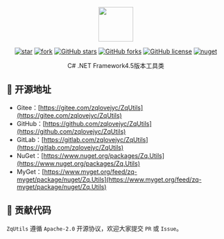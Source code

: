 <p></p>
<p></p>

<p align="center">
<img src="https://gitee.com/zqlovejyc/ZqUtils.Core/raw/master/ZqUtils.Core/Icon/utils.png" height="80"/>
</p>

<div align="center">

[![star](https://gitee.com/zqlovejyc/ZqUtils/badge/star.svg)](https://gitee.com/zqlovejyc/ZqUtils/stargazers) [![fork](https://gitee.com/zqlovejyc/ZqUtils/badge/fork.svg)](https://gitee.com/zqlovejyc/ZqUtils/members) [![GitHub stars](https://img.shields.io/github/stars/zqlovejyc/ZqUtils?logo=github)](https://github.com/zqlovejyc/ZqUtils/stargazers) [![GitHub forks](https://img.shields.io/github/forks/zqlovejyc/ZqUtils?logo=github)](https://github.com/zqlovejyc/ZqUtils/network) [![GitHub license](https://img.shields.io/badge/license-Apache2-yellow)](https://github.com/zqlovejyc/ZqUtils/blob/master/LICENSE) [![nuget](https://img.shields.io/nuget/v/Zq.Utils.svg?cacheSeconds=10800)](https://www.nuget.org/packages//Zq.Utils)

</div>

<p></p>

<div align="center">

C# .NET Framework4.5版本工具类

</div>


## 🌭 开源地址

- Gitee：[https://gitee.com/zqlovejyc/ZqUtils](https://gitee.com/zqlovejyc/ZqUtils)
- GitHub：[https://github.com/zqlovejyc/ZqUtils](https://github.com/zqlovejyc/ZqUtils)
- GitLab：[https://gitlab.com/zqlovejyc/ZqUtils](https://gitlab.com/zqlovejyc/ZqUtils)
- NuGet：[https://www.nuget.org/packages/Zq.Utils](https://www.nuget.org/packages/Zq.Utils)
- MyGet：[https://www.myget.org/feed/zq-myget/package/nuget/Zq.Utils](https://www.myget.org/feed/zq-myget/package/nuget/Zq.Utils)

## 🍻 贡献代码

`ZqUtils` 遵循 `Apache-2.0` 开源协议，欢迎大家提交 `PR` 或 `Issue`。
